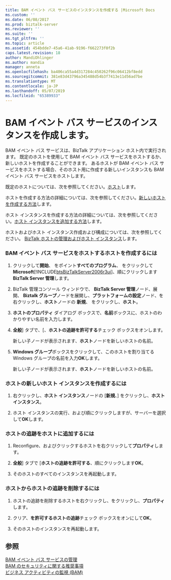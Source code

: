 ```yaml
---
title: BAM イベント バス サービスのインスタンスを作成する |Microsoft Docs
ms.custom: ''
ms.date: 06/08/2017
ms.prod: biztalk-server
ms.reviewer: ''
ms.suite: ''
ms.tgt_pltfrm: ''
ms.topic: article
ms.assetid: 454bdde7-45a6-41ab-9196-f662273f0f2b
caps.latest.revision: 18
author: MandiOhlinger
ms.author: mandia
manager: anneta
ms.openlocfilehash: ba406ca55a4d317284c450262f96c06412bf8edd
ms.sourcegitcommit: 381e83d43796a345488d54b3f7413e11d56ad7be
ms.translationtype: MT
ms.contentlocale: ja-JP
ms.lasthandoff: 05/07/2019
ms.locfileid: "65389933"
---
```

# <a name="creating-instances-of-the-bam-event-bus-service"></a>BAM イベント バス サービスのインスタンスを作成します。
BAM イベント バス サービスは、BizTalk アプリケーション ホスト内で実行されます。 既定のホストを使用して BAM イベント バス サービスをホストするか、新しいホストを作成することができます。 あるホストが BAM イベント バス サービスをホストする場合、そのホスト用に作成する新しいインスタンスも BAM イベント バス サービスをホストします。  
  
 既定のホストについては、次を参照してください。[ホスト](../core/hosts.md)します。  
  
 ホストを作成する方法の詳細については、次を参照してください。[新しいホストを作成する方法](../core/how-to-create-a-new-host.md)します。  
  
 ホスト インスタンスを作成する方法の詳細については、次を参照してください。[ホスト インスタンスを追加する方法](../core/how-to-add-a-host-instance.md)します。  
  
 ホストおよびホスト インスタンス作成および構成については、次を参照してください。 [BizTalk ホストの管理およびホスト インスタンス](../core/managing-biztalk-hosts-and-host-instances.md)します。  
  
### <a name="to-create-the-host-that-hosts-the-bam-event-bus-service"></a>BAM イベント バス サービスをホストするホストを作成するには  
  
1. クリックして**開始**、 をポイント**すべてのプログラム**、 をクリックして**Microsoft**[!INCLUDE[btsBizTalkServer2006r3ui](../includes/btsbiztalkserver2006r3ui-md.md)]、順にクリックします**BizTalk Server 管理**します。  
  
2. BizTalk 管理コンソール ウィンドウで、 **BizTalk Server 管理**ノード、展開、 **Biztalk グループ**ノードを展開し、**プラットフォームの設定**ノード、を右クリックし、**ホスト**ノードの **新規**、 をクリックし、**ホスト**。  
  
3. **ホストのプロパティ** ダイアログ ボックスで、**名前**ボックスに、ホストのわかりやすい名前を入力します。  
  
4. **全般**] タブで、[、**ホストの追跡を許可する**チェック ボックスをオンします。  
  
    新しい子ノードが表示されます、**ホスト**ノードを新しいホストの名前。  
  
5. **Windows グループ**ボックスをクリックして、このホストを割り当てる Windows グループの名前を入力**OK**します。  
  
    新しい子ノードが表示されます、**ホスト**ノードを新しいホストの名前。  
  
### <a name="to-create-a-new-host-instance-of-the-host"></a>ホストの新しいホスト インスタンスを作成するには  
  
1.  右クリックし、**ホスト インスタンス**ノードの [**新規**、] をクリックし、**ホスト インスタンス**。  
  
2.  ホスト インスタンスの実行、および順にクリックしますが、サーバーを選択して**OK**します。  
  
### <a name="to-add-hosting-tracking-to-the-host"></a>ホストの追跡をホストに追加するには  
  
1.  Reconfigure、およびクリックするホストを右クリックして**プロパティ**します。  
  
2.  **全般**] タブで [**ホストの追跡を許可する**、順にクリックします**OK**。  
  
3.  そのホストのすべてのインスタンスを再起動します。  
  
### <a name="to-remove-hosting-tracking-from-the-host"></a>ホストからホストの追跡を削除するには  
  
1.  ホストの追跡を削除するホストを右クリックし、をクリックし、**プロパティ**します。  
  
2.  クリア、**を許可するホストの追跡**チェック ボックスをオンにして**OK**。  
  
3.  そのホストのインスタンスを再起動します。  
  
## <a name="see-also"></a>参照  
 [BAM イベント バス サービスの管理](../core/managing-the-bam-event-bus-service.md)   
 [BAM のセキュリティに関する推奨事項](../core/bam-security-recommendations.md)   
 [ビジネス アクティビティの監視 (BAM)](../core/business-activity-monitoring-bam.md)